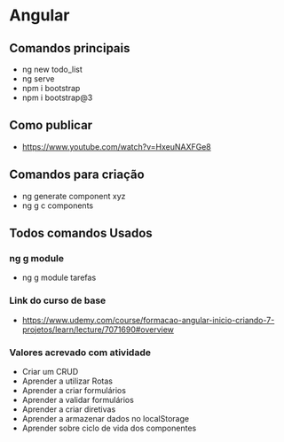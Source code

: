 # Angular
## Comandos principais
* ng new todo_list
* ng serve
* npm i bootstrap
* npm i bootstrap@3

## Como publicar
* https://www.youtube.com/watch?v=HxeuNAXFGe8

## Comandos para criação
* ng generate component xyz
* ng g c components

## Todos comandos Usados

### ng g module
* ng g module tarefas

### Link do curso de base
* https://www.udemy.com/course/formacao-angular-inicio-criando-7-projetos/learn/lecture/7071690#overview

### Valores acrevado com atividade
* Criar um CRUD
* Aprender a utilizar Rotas
* Aprender a criar formulários
* Aprender a validar formulários
* Aprender a criar diretivas
* Aprender a armazenar dados no localStorage
* Aprender sobre ciclo de vida dos componentes